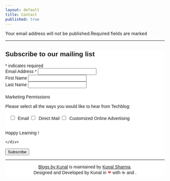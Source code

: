 ```yaml
---
layout: default
title: Contact
published: true
---
```

Your email address will not be published.Required fields are marked 
 
***

<!-- Begin Mailchimp Signup Form -->
<link href="//cdn-images.mailchimp.com/embedcode/classic-10_7.css" rel="stylesheet" type="text/css">
<style type="text/css">
	#mc_embed_signup{background:#fff; clear:left; font:14px Helvetica,Arial,sans-serif; }
	/* Add your own Mailchimp form style overrides in your site stylesheet or in this style block.
	   We recommend moving this block and the preceding CSS link to the HEAD of your HTML file. */
</style>
<style type="text/css">
	#mc-embedded-subscribe-form input[type=checkbox]{display: inline; width: auto;margin-right: 10px;}
	#mergeRow-gdpr {margin-top: 20px;}
	#mergeRow-gdpr fieldset label {font-weight: normal;}
	#mc-embedded-subscribe-form .mc_fieldset{border:none;min-height: 0px;padding-bottom:0px;}
</style>
<div id="mc_embed_signup">
<form action="https://github.us20.list-manage.com/subscribe/post?u=e92211ff9f496cd99d35f5b74&amp;id=ed85e0c151" method="post" id="mc-embedded-subscribe-form" name="mc-embedded-subscribe-form" class="validate" target="_blank" novalidate>
    <div id="mc_embed_signup_scroll">
	<h2>Subscribe to our mailing list</h2>
<div class="indicates-required"><span class="asterisk">*</span> indicates required</div>
<div class="mc-field-group">
	<label for="mce-EMAIL">Email Address  <span class="asterisk">*</span>
</label>
	<input type="email" value="" name="EMAIL" class="required email" id="mce-EMAIL">
</div>
<div class="mc-field-group">
	<label for="mce-FNAME">First Name </label>
	<input type="text" value="" name="FNAME" class="" id="mce-FNAME">
</div>
<div class="mc-field-group">
	<label for="mce-LNAME">Last Name </label>
	<input type="text" value="" name="LNAME" class="" id="mce-LNAME">
</div>
<div id="mergeRow-gdpr" class="mergeRow gdpr-mergeRow content__gdprBlock mc-field-group">
    <div class="content__gdpr">
        <label>Marketing Permissions</label>
        <p>Please select all the ways you would like to hear from Techblog:</p>
        <fieldset class="mc_fieldset gdprRequired mc-field-group" name="interestgroup_field">
		<label class="checkbox subfield" for="gdpr_2419"><input type="checkbox" id="gdpr_2419" name="gdpr[2419]" value="Y" class="av-checkbox "><span>Email</span> </label><label class="checkbox subfield" for="gdpr_2423"><input type="checkbox" id="gdpr_2423" name="gdpr[2423]" value="Y" class="av-checkbox "><span>Direct Mail</span> </label><label class="checkbox subfield" for="gdpr_2427"><input type="checkbox" id="gdpr_2427" name="gdpr[2427]" value="Y" class="av-checkbox "><span>Customized Online Advertising</span> </label>
        </fieldset>
      <br> <p>Happy Learning ! </p>
    </div>
    <div class="content__gdprLegal">
       
    </div>
</div>
	<div id="mce-responses" class="clear">
		<div class="response" id="mce-error-response" style="display:none"></div>
		<div class="response" id="mce-success-response" style="display:none"></div>
	</div>    <!-- real people should not fill this in and expect good things - do not remove this or risk form bot signups-->
    <div style="position: absolute; left: -5000px;" aria-hidden="true"><input type="text" name="b_e92211ff9f496cd99d35f5b74_ed85e0c151" tabindex="-1" value=""></div>
    <div class="clear"><input type="submit" value="Subscribe" name="subscribe" id="mc-embedded-subscribe" class="button"></div>
    </div>
</form>
</div>
<script type='text/javascript' src='//s3.amazonaws.com/downloads.mailchimp.com/js/mc-validate.js'></script><script type='text/javascript'>(function($) {window.fnames = new Array(); window.ftypes = new Array();fnames[0]='EMAIL';ftypes[0]='email';fnames[1]='FNAME';ftypes[1]='text';fnames[2]='LNAME';ftypes[2]='text';fnames[3]='ADDRESS';ftypes[3]='address';fnames[4]='PHONE';ftypes[4]='phone';}(jQuery));var $mcj = jQuery.noConflict(true);</script>

***

<p style="text-align:center;"><a href="/blog/">Blogs by Kunal</a> is maintained by <a href="https://knlsharma.github.io/">Kunal Sharma</a>.<style>.heart{color:#e25555;}</style>
      <br> Designed and Developed by Kunal in <span class="heart">❤</span> with <span class="coffee">☕</span> and <span class="code"></></span>. </p>
  
  
<!--End mc_embed_signup-->
